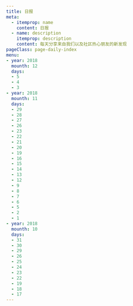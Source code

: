 ```yaml
---
title: 日报
meta:
  - itemprop: name
    content: 日报
  - name: description
    itemprop: description
    content: 每天分享来自我们以及社区热心朋友的新发现
pageClass: page-daily-index
menu:
- year: 2018
  mounth: 12
  days:
  - 5
  - 4
  - 3
- year: 2018
  mounth: 11
  days:
  - 29
  - 28
  - 27
  - 26
  - 23
  - 22
  - 21
  - 20
  - 19
  - 16
  - 15
  - 14
  - 13
  - 12
  - 9
  - 8
  - 7
  - 6
  - 5
  - 2
  - 1
- year: 2018
  mounth: 10
  days:
  - 31
  - 30
  - 29
  - 26
  - 25
  - 24
  - 23
  - 22
  - 19
  - 18
  - 17
---
```


<daily-menu v-bind="$page.frontmatter"/>

